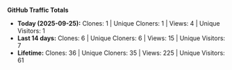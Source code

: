 
**GitHub Traffic Totals**

- **Today (2025-09-25):** Clones: 1 | Unique Cloners: 1 | Views: 4 | Unique Visitors: 1
- **Last 14 days:** Clones: 6 | Unique Cloners: 6 | Views: 15 | Unique Visitors: 7
- **Lifetime:** Clones: 36 | Unique Cloners: 35 | Views: 225 | Unique Visitors: 61
